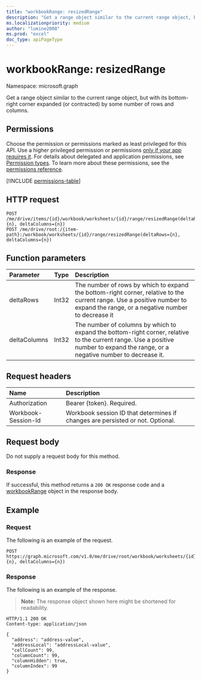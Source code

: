 ```yaml
---
title: "workbookRange: resizedRange"
description: "Get a range object similar to the current range object, but with its bottom-right corner expanded (or contracted) by some number of rows and columns."
ms.localizationpriority: medium
author: "lumine2008"
ms.prod: "excel"
doc_type: apiPageType
---
```


# workbookRange: resizedRange

Namespace: microsoft.graph

Get a range object similar to the current range object, but with its bottom-right corner expanded (or contracted) by some number of rows and columns.

## Permissions
Choose the permission or permissions marked as least privileged for this API. Use a higher privileged permission or permissions [only if your app requires it](/graph/permissions-overview#best-practices-for-using-microsoft-graph-permissions). For details about delegated and application permissions, see [Permission types](/graph/permissions-overview#permission-types). To learn more about these permissions, see the [permissions reference](/graph/permissions-reference).

<!-- { "blockType": "permissions", "name": "workbookrange_resizedrange" } -->
[!INCLUDE [permissions-table](../includes/permissions/workbookrange-resizedrange-permissions.md)]

## HTTP request
<!-- { "blockType": "ignored" } -->
```http
POST /me/drive/items/{id}/workbook/worksheets/{id}/range/resizedRange(deltaRows={n}, deltaColumns={n})
POST /me/drive/root:/{item-path}:/workbook/worksheets/{id}/range/resizedRange(deltaRows={n}, deltaColumns={n})
```

## Function parameters

| Parameter	   | Type	|Description|
|:---------------|:--------|:----------|
|deltaRows|Int32|The number of rows by which to expand the bottom-right corner, relative to the current range. Use a positive number to expand the range, or a negative number to decrease it|
|deltaColumns|Int32|The number of columns by which to expand the bottom-right corner, relative to the current range. Use a positive number to expand the range, or a negative number to decrease it.|

## Request headers
| Name       | Description|
|:---------------|:----------|
| Authorization  | Bearer {token}. Required. |
| Workbook-Session-Id  | Workbook session ID that determines if changes are persisted or not. Optional.|

## Request body
Do not supply a request body for this method.

### Response
If successful, this method returns a `200 OK` response code and a [workbookRange](../resources/range.md) object in the response body.

## Example

### Request
The following is an example of the request.
<!--{
  "blockType": "request",
  "isComposable": true,
  "name": "workbookrange_resizedrange",
  "idempotent": true
}-->
```http
POST https://graph.microsoft.com/v1.0/me/drive/root/workbook/worksheets/{id}/range/resizedRange(deltaRows={n}, deltaColumns={n})
```

### Response
The following is an example of the response. 
>**Note:** The response object shown here might be shortened for readability.
<!-- {
  "blockType": "response",
  "truncated": true,
  "@odata.type": "microsoft.graph.workbookRange"
} -->
```http
HTTP/1.1 200 OK
Content-type: application/json

{
  "address": "address-value",
  "addressLocal": "addressLocal-value",
  "cellCount": 99,
  "columnCount": 99,
  "columnHidden": true,
  "columnIndex": 99
}
```

<!-- uuid: 8fcb5dbc-d5aa-4681-8e31-b001d5168d79
2015-10-25 14:57:30 UTC -->
<!-- {
  "type": "#page.annotation",
  "description": "workbookRange: resizedRange",
  "keywords": "",
  "section": "documentation",
  "tocPath": ""
}-->

